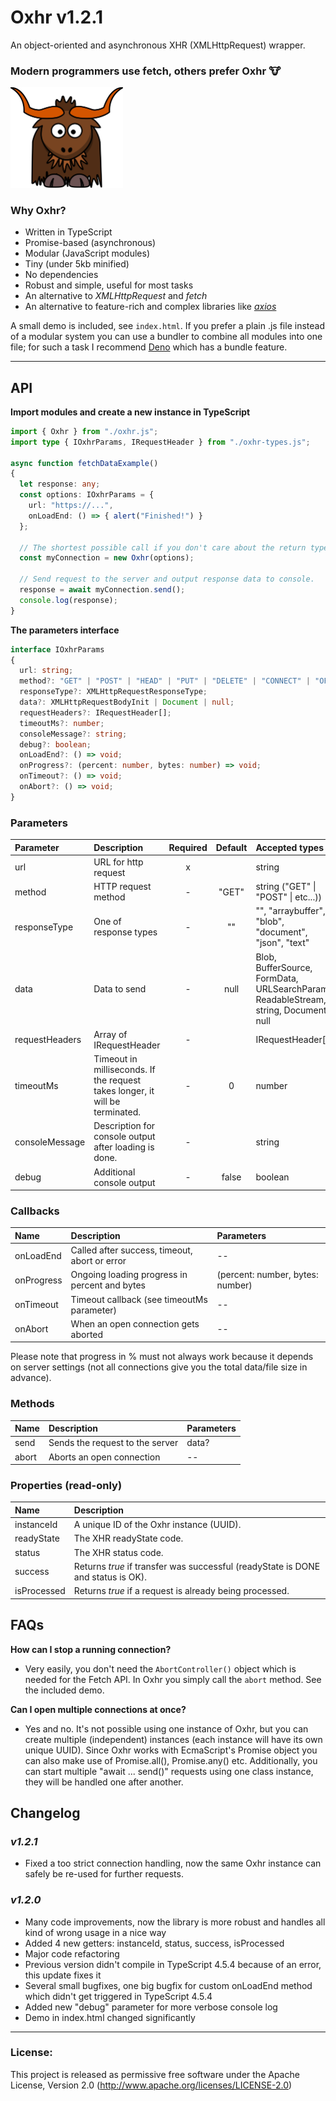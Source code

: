 # Oxhr v1.2.1
An object-oriented and asynchronous XHR (XMLHttpRequest) wrapper.

### Modern programmers use fetch, others prefer Oxhr 🐮

<img width="180" alt="Oxhr logo" src="./oxhr-logo.svg" />

### Why Oxhr?
- Written in TypeScript
- Promise-based (asynchronous)
- Modular (JavaScript modules)
- Tiny (under 5kb minified)
- No dependencies
- Robust and simple, useful for most tasks
- An alternative to _XMLHttpRequest_ and _fetch_
- An alternative to feature-rich and complex libraries like [_axios_](https://github.com/axios/axios)

A small demo is included, see `index.html`. If you prefer a plain .js file instead of a modular system you can use a bundler to combine all modules into one file; for such a task I recommend [Deno](https://deno.land/) which has a bundle feature.

---
## API

__Import modules and create a new instance in TypeScript__

```ts
import { Oxhr } from "./oxhr.js";
import type { IOxhrParams, IRequestHeader } from "./oxhr-types.js";

async function fetchDataExample()
{
  let response: any;
  const options: IOxhrParams = {
    url: "https://...",
    onLoadEnd: () => { alert("Finished!") }
  };

  // The shortest possible call if you don't care about the return type.
  const myConnection = new Oxhr(options);

  // Send request to the server and output response data to console.
  response = await myConnection.send();
  console.log(response);
}
```

__The parameters interface__

```ts
interface IOxhrParams
{
  url: string;
  method?: "GET" | "POST" | "HEAD" | "PUT" | "DELETE" | "CONNECT" | "OPTIONS" | "TRACE" | "PATCH";
  responseType?: XMLHttpRequestResponseType;
  data?: XMLHttpRequestBodyInit | Document | null;
  requestHeaders?: IRequestHeader[];
  timeoutMs?: number;
  consoleMessage?: string;
  debug?: boolean;
  onLoadEnd?: () => void;
  onProgress?: (percent: number, bytes: number) => void;
  onTimeout?: () => void;
  onAbort?: () => void;
}
```

### Parameters

| Parameter      |   Description           | Required | Default | Accepted types |
| :------------- | :----------------------- | :-----: | :----: | :--- |
| url            | URL for http request     |   x     |         | string |
| method         | HTTP request method      |   -     | "GET"   | string ("GET" \| "POST" \| etc...)) |
| responseType   | One of response types    |   -     | ""      | "", "arraybuffer", "blob", "document", "json", "text" |
| data           | Data to send             |   -     | null    | Blob, BufferSource, FormData, URLSearchParams,  ReadableStream, string, Document, null |
| requestHeaders | Array of IRequestHeader  |   -     |         | IRequestHeader[] |
| timeoutMs      | Timeout in milliseconds.  If the request takes longer, it will be terminated.  |   -   | 0  | number  |
| consoleMessage    | Description for console output after loading is done. | - |         | string  |
| debug          | Additional console output | - | false | boolean |


### Callbacks

| Name       | Description                                   | Parameters                       |
| :--        | :--                                           | :--                              |
| onLoadEnd  | Called after success, timeout, abort or error | --                               |
| onProgress | Ongoing loading progress in percent and bytes | (percent: number, bytes: number) |
| onTimeout  | Timeout callback (see timeoutMs parameter)   | --                               |
| onAbort    | When an open connection gets aborted          | --                               |

Please note that progress in % must not always work because it depends on server settings (not all connections give you the total data/file size in advance).

### Methods

| Name   | Description                     | Parameters   |
| :--    | :--                             | :--          |
| send   | Sends the request to the server | data?        |
| abort  | Aborts an open connection       | --           |


### Properties (read-only)

| Name   | Description                     |
| :--    | :--                             | 
| instanceId   | A unique ID of the Oxhr instance (UUID). | 
| readyState  | The XHR readyState code.    | 
| status  | The XHR status code.   |
| success  | Returns _true_ if transfer was successful (readyState is DONE and status is OK).  |
| isProcessed  | Returns _true_ if a request is already being processed. |


## FAQs

__How can I stop a running connection?__
- Very easily, you don't need the `AbortController()` object which is needed for the Fetch API. In Oxhr you simply call the `abort` method. See the included demo.

__Can I open multiple connections at once?__
- Yes and no. It's not possible using one instance of Oxhr, but you can create multiple (independent) instances (each instance will have its own unique UUID). Since Oxhr works with EcmaScript's Promise object you can also make use of Promise.all(), Promise.any() etc. Additionally, you can start multiple "await ... send()" requests using one class instance, they will be handled one after another.


## Changelog
### _v1.2.1_
- Fixed a too strict connection handling, now the same Oxhr instance can safely be re-used for further requests.

### _v1.2.0_
- Many code improvements, now the library is more robust and handles all kind of wrong usage in a nice way
- Added 4 new getters: instanceId, status, success, isProcessed
- Major code refactoring
- Previous version didn't compile in TypeScript 4.5.4 because of an error, this update fixes it
- Several small bugfixes, one big bugfix for custom onLoadEnd method which didn't get triggered in TypeScript 4.5.4
- Added new "debug" parameter for more verbose console log
- Demo in index.html changed significantly

---


### License:
This project is released as permissive free software under the Apache License, Version 2.0 (http://www.apache.org/licenses/LICENSE-2.0)
